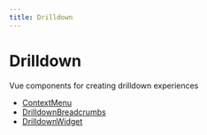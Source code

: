 ```yaml
---
title: Drilldown
---
```


# Drilldown

Vue components for creating drilldown experiences

- [ContextMenu](class.ContextMenu.md)
- [DrilldownBreadcrumbs](class.DrilldownBreadcrumbs.md)
- [DrilldownWidget](class.DrilldownWidget.md)
